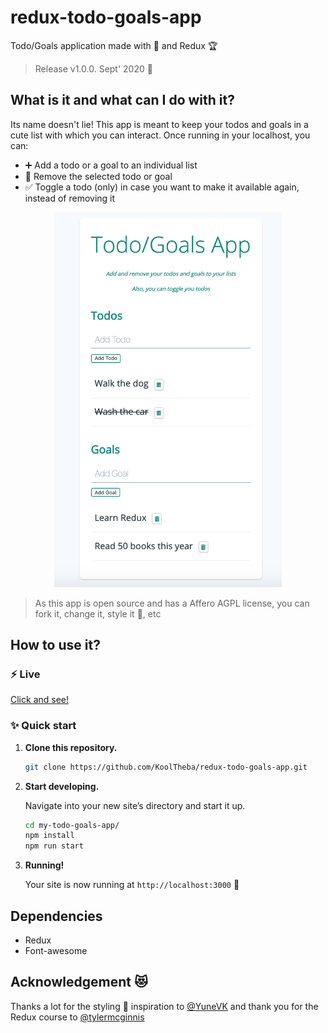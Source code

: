 # redux-todo-goals-app
Todo/Goals application made with 💜  and Redux 🏆 

> Release v1.0.0. Sept' 2020 💪

## What is it and what can I do with it?
Its name doesn't lie! This app is meant to keep your todos and goals in a cute list with which you can interact.
Once running in your localhost, you can:
- ➕ Add a todo or a goal to an individual list
- 🚫 Remove the selected todo or goal
- ✅ Toggle a todo (only) in case you want to make it available again, instead of removing it

<p align="center">
  <img alt="Aplicación Todo" height="600" src="other/todo_goals_app_screenshot.png">
</p>

> As this app is open source and has a Affero AGPL license, you can fork it, change it, style it 💅, etc

## How to use it?
### ⚡️ Live
[Click and see!](https://kooltheba.github.io/redux-todo-goals-app/)

### ✨ Quick start

1.  **Clone this repository.**

    ```sh
    git clone https://github.com/KoolTheba/redux-todo-goals-app.git
    ```

2.  **Start developing.**

    Navigate into your new site’s directory and start it up.

    ```sh
    cd my-todo-goals-app/
    npm install
    npm run start
    ```

3.  **Running!**

    Your site is now running at `http://localhost:3000` 🚀

## Dependencies
- Redux
- Font-awesome

## Acknowledgement 😻
Thanks a lot for the styling 💅 inspiration to [@YuneVK](https://github.com/YuneVK) and thank you for the Redux course to [@tylermcginnis](https://github.com/tylermcginnis)


